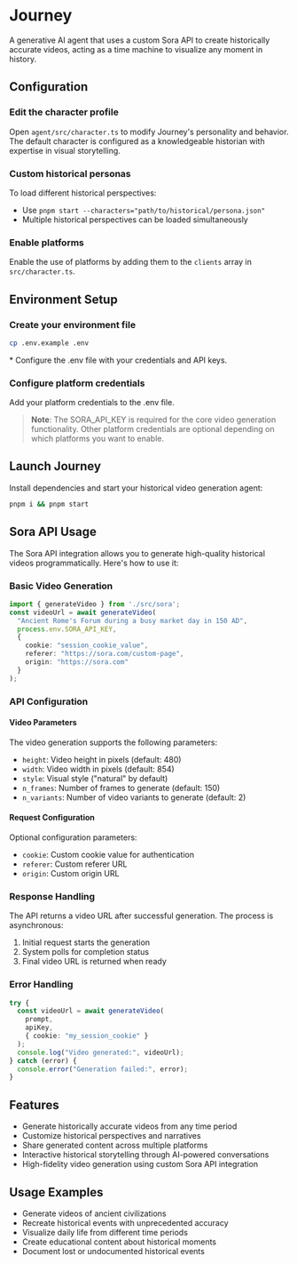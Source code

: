 # Journey

A generative AI agent that uses a custom Sora API to create historically accurate videos, acting as a time machine to visualize any moment in history.

## Configuration

### Edit the character profile

Open `agent/src/character.ts` to modify Journey's personality and behavior. The default character is configured as a knowledgeable historian with expertise in visual storytelling.

### Custom historical personas

To load different historical perspectives:
- Use `pnpm start --characters="path/to/historical/persona.json"`
- Multiple historical perspectives can be loaded simultaneously

### Enable platforms

Enable the use of platforms by adding them to the `clients` array in `src/character.ts`.

## Environment Setup

### Create your environment file

```bash
cp .env.example .env
```

\* Configure the .env file with your credentials and API keys.

### Configure platform credentials

Add your platform credentials to the .env file.

> **Note**: The SORA_API_KEY is required for the core video generation functionality. Other platform credentials are optional depending on which platforms you want to enable.

## Launch Journey

Install dependencies and start your historical video generation agent:

```bash
pnpm i && pnpm start
```

## Sora API Usage

The Sora API integration allows you to generate high-quality historical videos programmatically. Here's how to use it:

### Basic Video Generation

```typescript
import { generateVideo } from './src/sora';
const videoUrl = await generateVideo(
  "Ancient Rome's Forum during a busy market day in 150 AD",
  process.env.SORA_API_KEY,
  {
    cookie: "session_cookie_value",
    referer: "https://sora.com/custom-page",
    origin: "https://sora.com"
  }
);
```

### API Configuration

#### Video Parameters
The video generation supports the following parameters:
- `height`: Video height in pixels (default: 480)
- `width`: Video width in pixels (default: 854)
- `style`: Visual style ("natural" by default)
- `n_frames`: Number of frames to generate (default: 150)
- `n_variants`: Number of video variants to generate (default: 2)

#### Request Configuration
Optional configuration parameters:
- `cookie`: Custom cookie value for authentication
- `referer`: Custom referer URL
- `origin`: Custom origin URL

### Response Handling

The API returns a video URL after successful generation. The process is asynchronous:
1. Initial request starts the generation
2. System polls for completion status
3. Final video URL is returned when ready

### Error Handling

```typescript
try {
  const videoUrl = await generateVideo(
    prompt, 
    apiKey,
    { cookie: "my_session_cookie" }
  );
  console.log("Video generated:", videoUrl);
} catch (error) {
  console.error("Generation failed:", error);
}
```

## Features

- Generate historically accurate videos from any time period
- Customize historical perspectives and narratives
- Share generated content across multiple platforms
- Interactive historical storytelling through AI-powered conversations
- High-fidelity video generation using custom Sora API integration

## Usage Examples

- Generate videos of ancient civilizations
- Recreate historical events with unprecedented accuracy
- Visualize daily life from different time periods
- Create educational content about historical moments
- Document lost or undocumented historical events